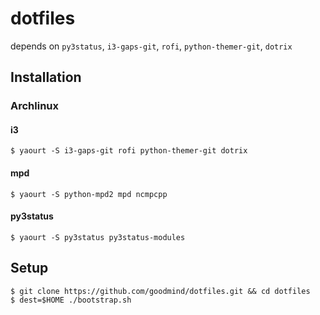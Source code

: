dotfiles
========

depends on `py3status`, `i3-gaps-git`, `rofi`, `python-themer-git`, `dotrix`

Installation
------------

### Archlinux

#### i3

    $ yaourt -S i3-gaps-git rofi python-themer-git dotrix
    
#### mpd
    
    $ yaourt -S python-mpd2 mpd ncmpcpp
    
#### py3status
    
    $ yaourt -S py3status py3status-modules

Setup
-----

    $ git clone https://github.com/goodmind/dotfiles.git && cd dotfiles
    $ dest=$HOME ./bootstrap.sh
